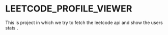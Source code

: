 # LEETCODE_PROFILE_VIEWER
This is project in which we try to fetch the leetcode api and show the users stats .
